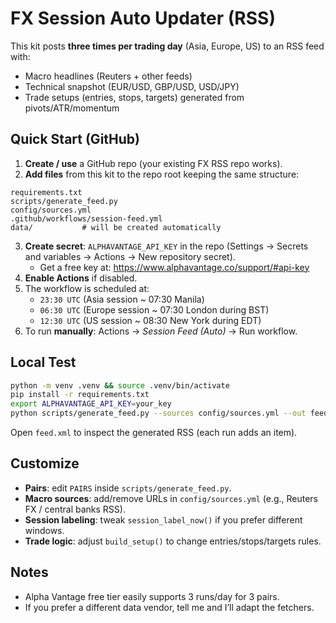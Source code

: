 # FX Session Auto Updater (RSS)

This kit posts **three times per trading day** (Asia, Europe, US) to an RSS feed with:
- Macro headlines (Reuters + other feeds)
- Technical snapshot (EUR/USD, GBP/USD, USD/JPY)
- Trade setups (entries, stops, targets) generated from pivots/ATR/momentum

## Quick Start (GitHub)

1) **Create / use** a GitHub repo (your existing FX RSS repo works).
2) **Add files** from this kit to the repo root keeping the same structure:
```
requirements.txt
scripts/generate_feed.py
config/sources.yml
.github/workflows/session-feed.yml
data/           # will be created automatically
```
3) **Create secret**: `ALPHAVANTAGE_API_KEY` in the repo (Settings → Secrets and variables → Actions → New repository secret).
   - Get a free key at: https://www.alphavantage.co/support/#api-key
4) **Enable Actions** if disabled.
5) The workflow is scheduled at:
   - `23:30 UTC` (Asia session ~ 07:30 Manila)
   - `06:30 UTC` (Europe session ~ 07:30 London during BST)
   - `12:30 UTC` (US session ~ 08:30 New York during EDT)
6) To run **manually**: Actions → *Session Feed (Auto)* → Run workflow.

## Local Test

```bash
python -m venv .venv && source .venv/bin/activate
pip install -r requirements.txt
export ALPHAVANTAGE_API_KEY=your_key
python scripts/generate_feed.py --sources config/sources.yml --out feed.xml
```

Open `feed.xml` to inspect the generated RSS (each run adds an item).

## Customize

- **Pairs**: edit `PAIRS` inside `scripts/generate_feed.py`.
- **Macro sources**: add/remove URLs in `config/sources.yml` (e.g., Reuters FX / central banks RSS).
- **Session labeling**: tweak `session_label_now()` if you prefer different windows.
- **Trade logic**: adjust `build_setup()` to change entries/stops/targets rules.

## Notes

- Alpha Vantage free tier easily supports 3 runs/day for 3 pairs.
- If you prefer a different data vendor, tell me and I’ll adapt the fetchers.
